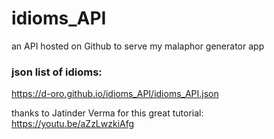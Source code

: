 # idioms_API
an API hosted on Github to serve my malaphor generator app

### json list of idioms:
https://d-oro.github.io/idioms_API/idioms_API.json

thanks to Jatinder Verma for this great tutorial:
https://youtu.be/aZzLwzkiAfg 


